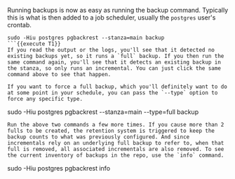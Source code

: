 Running backups is now as easy as running the backup command. Typically this is what is then added to a job scheduler, usually the `postgres` user's crontab.
```
sudo -Hiu postgres pgbackrest --stanza=main backup
```{{execute T1}}
If you read the output or the logs, you'll see that it detected no existing backups yet, so it runs a `full` backup. If you then run the same command again, you'll see that it detects an existing backup in the stanza, so only runs an incremental. You can just click the same command above to see that happen.

If you want to force a full backup, which you'll definitely want to do at some point in your schedule, you can pass the `--type` option to force any specific type.
```
sudo -Hiu postgres pgbackrest --stanza=main --type=full backup
```{{execute T1}}
Run the above two commands a few more times. If you cause more than 2 fulls to be created, the retention system is triggered to keep the backup counts to what was previously configured. And since incrementals rely on an underlying full backup to refer to, when that full is removed, all associated incrementals are also removed. To see the current inventory of backups in the repo, use the `info` command.
```
sudo -Hiu postgres pgbackrest info
```{{execute T1}}
